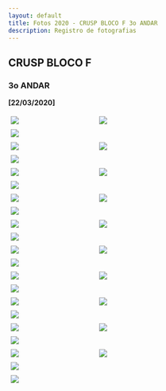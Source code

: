 ```yaml
---
layout: default
title: Fotos 2020 - CRUSP BLOCO F 3o ANDAR
description: Registro de fotografias
---
```


<!-- 
Em href="" colocar dentro das aspas o link 
do arquivo seja no drive ou no próprio github
LEMBRE-SE SEMPRE DE TORNÁ-LO PÚBLICO
-->

## CRUSP BLOCO F
### 3o ANDAR

<b>[22/03/2020]</b>
<p></p>
<div class = "row">
	<div class = "column" style="width:100%"><a href="./andar3/1.jpg" data-toggle="lightbox"><img src="./andar3/1.jpg"></a></div>
	<div class = "column" style="width:100%"><a href="./andar3/2.jpg" data-toggle="lightbox"><img src="./andar3/2.jpg"></a></div>
	<div class = "column" style="width:100%"><a href="./andar3/3.jpg" data-toggle="lightbox"><img src="./andar3/3.jpg"></a></div>
</div>
<div class = "row">
	<div class = "column" style="width:100%"><a href="./andar3/4.jpg" data-toggle="lightbox"><img src="./andar3/4.jpg"></a></div>
	<div class = "column" style="width:100%"><a href="./andar3/5.jpg" data-toggle="lightbox"><img src="./andar3/5.jpg"></a></div>
	<div class = "column" style="width:100%"><a href="./andar3/6.jpg" data-toggle="lightbox"><img src="./andar3/6.jpg"></a></div>
</div>
<div class = "row">
	<div class = "column" style="width:100%"><a href="./andar3/7.jpg" data-toggle="lightbox"><img src="./andar3/7.jpg"></a></div>
	<div class = "column" style="width:100%"><a href="./andar3/8.jpg" data-toggle="lightbox"><img src="./andar3/8.jpg"></a></div>
	<div class = "column" style="width:100%"><a href="./andar3/9.jpg" data-toggle="lightbox"><img src="./andar3/9.jpg"></a></div>
</div>
<div class = "row">
	<div class = "column" style="width:100%"><a href="./andar3/10.jpg" data-toggle="lightbox"><img src="./andar3/10.jpg"></a></div>
	<div class = "column" style="width:100%"><a href="./andar3/11.jpg" data-toggle="lightbox"><img src="./andar3/11.jpg"></a></div>
	<div class = "column" style="width:100%"><a href="./andar3/12.jpg" data-toggle="lightbox"><img src="./andar3/12.jpg"></a></div>
</div>
<div class = "row">
	<div class = "column" style="width:100%"><a href="./andar3/13.jpg" data-toggle="lightbox"><img src="./andar3/13.jpg"></a></div>
	<div class = "column" style="width:100%"><a href="./andar3/14.jpg" data-toggle="lightbox"><img src="./andar3/14.jpg"></a></div>
	<div class = "column" style="width:100%"><a href="./andar3/15.jpg" data-toggle="lightbox"><img src="./andar3/15.jpg"></a></div>
</div>
<div class = "row">
	<div class = "column" style="width:100%"><a href="./andar3/16.jpg" data-toggle="lightbox"><img src="./andar3/16.jpg"></a></div>
	<div class = "column" style="width:100%"><a href="./andar3/17.jpg" data-toggle="lightbox"><img src="./andar3/17.jpg"></a></div>
	<div class = "column" style="width:100%"><a href="./andar3/18.jpg" data-toggle="lightbox"><img src="./andar3/18.jpg"></a></div>
</div>
<div class = "row">
	<div class = "column" style="width:100%"><a href="./andar3/19.jpg" data-toggle="lightbox"><img src="./andar3/19.jpg"></a></div>
	<div class = "column" style="width:100%"><a href="./andar3/20.jpg" data-toggle="lightbox"><img src="./andar3/20.jpg"></a></div>
	<div class = "column" style="width:100%"><a href="./andar3/21.jpg" data-toggle="lightbox"><img src="./andar3/21.jpg"></a></div>
</div>
<div class = "row">
	<div class = "column" style="width:100%"><a href="./andar3/22.jpg" data-toggle="lightbox"><img src="./andar3/22.jpg"></a></div>
	<div class = "column" style="width:100%"><a href="./andar3/23.jpg" data-toggle="lightbox"><img src="./andar3/23.jpg"></a></div>
	<div class = "column" style="width:100%"><a href="./andar3/24.jpg" data-toggle="lightbox"><img src="./andar3/24.jpg"></a></div>
</div>
<div class = "row">
	<div class = "column" style="width:100%"><a href="./andar3/25.jpg" data-toggle="lightbox"><img src="./andar3/25.jpg"></a></div>
	<div class = "column" style="width:100%"><a href="./andar3/26.jpg" data-toggle="lightbox"><img src="./andar3/26.jpg"></a></div>
	<div class = "column" style="width:100%"><a href="./andar3/27.jpg" data-toggle="lightbox"><img src="./andar3/27.jpg"></a></div>
</div>
<div class = "row">
	<div class = "column" style="width:100%"><a href="./andar3/28.jpg" data-toggle="lightbox"><img src="./andar3/28.jpg"></a></div>
	<div class = "column" style="width:100%"><a href="./andar3/29.jpg" data-toggle="lightbox"><img src="./andar3/29.jpg"></a></div>
	<div class = "column" style="width:100%"><a href="./andar3/30.jpg" data-toggle="lightbox"><img src="./andar3/30.jpg"></a></div>
</div>
<div class = "row">
	<div class = "column" style="width:100%"><a href="./andar3/31.jpg" data-toggle="lightbox"><img src="./andar3/31.jpg"></a></div>
</div>


<style>
 /* Three image containers (use 25% for four, and 50% for two, etc) */
.column {
  float: left;
  width: 33.33% !important;
  padding: 5px;
}

/* Clear floats after image containers */
.row::after {
  content: "";
  clear: both;
  display: table;
} 
</style>